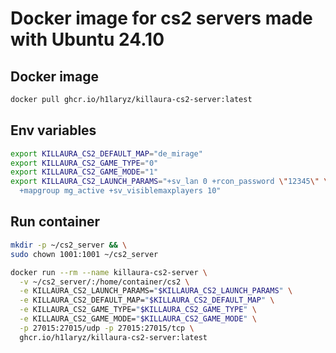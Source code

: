 # Docker image for cs2 servers made with Ubuntu 24.10

## Docker image

``` bash
docker pull ghcr.io/h1laryz/killaura-cs2-server:latest
```

## Env variables

``` bash
export KILLAURA_CS2_DEFAULT_MAP="de_mirage"
export KILLAURA_CS2_GAME_TYPE="0"
export KILLAURA_CS2_GAME_MODE="1"
export KILLAURA_CS2_LAUNCH_PARAMS="+sv_lan 0 +rcon_password \"12345\" \
  +mapgroup mg_active +sv_visiblemaxplayers 10"
```

## Run container

``` bash
mkdir -p ~/cs2_server && \
sudo chown 1001:1001 ~/cs2_server

docker run --rm --name killaura-cs2-server \
  -v ~/cs2_server/:/home/container/cs2 \
  -e KILLAURA_CS2_LAUNCH_PARAMS="$KILLAURA_CS2_LAUNCH_PARAMS" \
  -e KILLAURA_CS2_DEFAULT_MAP="$KILLAURA_CS2_DEFAULT_MAP" \
  -e KILLAURA_CS2_GAME_TYPE="$KILLAURA_CS2_GAME_TYPE" \
  -e KILLAURA_CS2_GAME_MODE="$KILLAURA_CS2_GAME_MODE" \
  -p 27015:27015/udp -p 27015:27015/tcp \
  ghcr.io/h1laryz/killaura-cs2-server:latest
```
